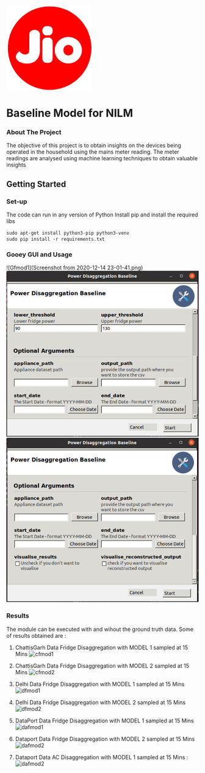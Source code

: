 ![Jio Logo](download.png)
# Baseline Model for NILM
### About The Project

The objective of this project is to obtain insights on the devices being operated in the household using the mains meter reading. The meter readings are analysed using machine learning techniques to obtain valuable insights






## Getting Started
### Set-up

The code can run in any version of Python 
Install pip and install the required libs
```
sudo apt-get install python3-pip python3-venv
sudo pip install -r requirements.txt
```



### Gooey GUI and Usage

![Gfmod1](Screenshot from 2020-12-14 23-01-41.png)
![Gfmod2](GUI_2.png)
![Gfmod3](GUI_3.png)


   

### Results 
The module can be executed with and wihout the ground truth data. Some of results obtained are :  
1. ChattisGarh Data Fridge Disaggregation with MODEL 1 sampled at 15 Mins
![cfmod1](plots/chhatis.png)
2. ChattisGarh Data Fridge Disaggregation with MODEL 2 sampled at 15 Mins
![cfmod2](plots/chhhatisMinMax.png)

3. Delhi Data Fridge Disaggregation with MODEL 1 sampled at 15 Mins
![dfmod1](plots/delhi.png)
4. Delhi Data Fridge Disaggregation with MODEL 2 sampled at 15 Mins
![dfmod2](plots/delhiMinMax.png)


5. DataPort Data Fridge Disaggregation with MODEL 1 sampled at 15 Mins
![dafmod1](plots/dataport.png)
6. Dataport Data Fridge Disaggregation with MODEL 2 sampled at 15 Mins
![dafmod2](plots/dataportMinMax.png)

7. Dataport Data AC Disaggregation with MODEL 1 sampled at 15 Mins : 
![dafmod2](plots/ac.jpeg)



